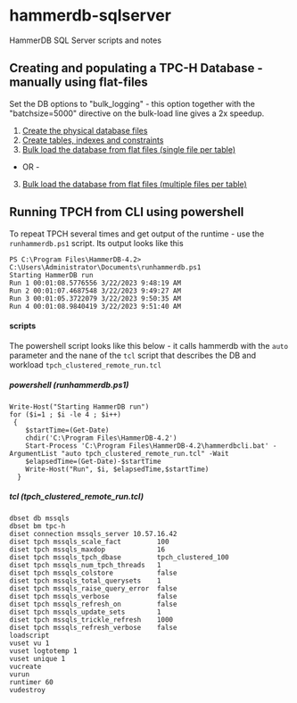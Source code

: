 # hammerdb-sqlserver
HammerDB SQL Server scripts and notes

## Creating and populating a TPC-H Database - manually using flat-files

Set the DB options to "bulk_logging" - this option together with the "batchsize=5000" directive on the bulk-load line gives a 2x speedup.

1.  [Create the physical database files](https://github.com/garyjlittle/hammerdb-sqlserver/blob/b08fbeae8385193a6d95cb2c6fd5b1cc99bd2b12/tpch-1-create-db.sql)
2.  [Create tables, indexes and constraints](https://github.com/garyjlittle/hammerdb-sqlserver/blob/14ee0122beb70d3a6d987c76096cd96ff7f4471c/tpch-2-create-clustered-tables_index_constraints.sql)
3.  [Bulk load the database from flat files (single file per table)](https://github.com/garyjlittle/hammerdb-sqlserver/blob/cb8adcd7740d44fb0a79e645285538bf350e9e38/tpch_3_bulkload_all.sql)
- OR - 
3. [Bulk load the database from flat files (multiple files per table)](https://github.com/garyjlittle/hammerdb-sqlserver/blob/a1a73d07cdd64fe553f9770860eb9bcdb83c0462/tpch-3a-bulkload-all-multifile.sql)


## Running TPCH from CLI using powershell
To repeat TPCH several times and get output of the runtime - use the `runhammerdb.ps1` script.  Its output looks like this
```
PS C:\Program Files\HammerDB-4.2> C:\Users\Administrator\Documents\runhammerdb.ps1
Starting HammerDB run
Run 1 00:01:08.5776556 3/22/2023 9:48:19 AM
Run 2 00:01:07.4687548 3/22/2023 9:49:27 AM
Run 3 00:01:05.3722079 3/22/2023 9:50:35 AM
Run 4 00:01:08.9840419 3/22/2023 9:51:40 AM
```
#### scripts
The powershell script looks like this below - it calls hammerdb with the `auto` parameter and the nane of the `tcl` script that describes the DB and workload `tpch_clustered_remote_run.tcl`

##### powershell (runhammerdb.ps1)
```
Write-Host("Starting HammerDB run")
for ($i=1 ; $i -le 4 ; $i++)
 {
    $startTime=(Get-Date)
    chdir('C:\Program Files\HammerDB-4.2')
    Start-Process 'C:\Program Files\HammerDB-4.2\hammerdbcli.bat' -ArgumentList "auto tpch_clustered_remote_run.tcl" -Wait
    $elapsedTime=(Get-Date)-$startTime
    Write-Host("Run", $i, $elapsedTime,$startTime)
  }
```  
##### tcl  (tpch_clustered_remote_run.tcl)
```
dbset db mssqls
dbset bm tpc-h
diset connection mssqls_server 10.57.16.42
diset tpch mssqls_scale_fact         100
diset tpch mssqls_maxdop             16
diset tpch mssqls_tpch_dbase         tpch_clustered_100
diset tpch mssqls_num_tpch_threads   1
diset tpch mssqls_colstore           false
diset tpch mssqls_total_querysets    1
diset tpch mssqls_raise_query_error  false
diset tpch mssqls_verbose            false
diset tpch mssqls_refresh_on         false
diset tpch mssqls_update_sets        1
diset tpch mssqls_trickle_refresh    1000
diset tpch mssqls_refresh_verbose    false
loadscript
vuset vu 1
vuset logtotemp 1
vuset unique 1
vucreate
vurun
runtimer 60
vudestroy
```
